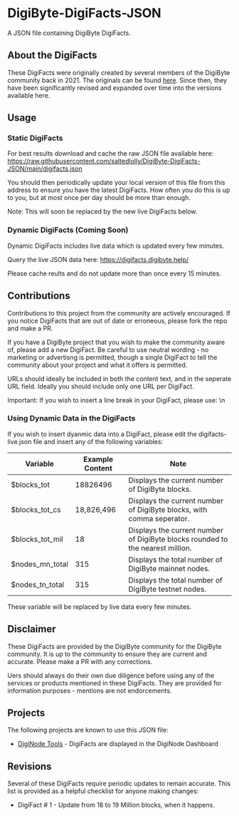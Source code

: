 # DigiByte-DigiFacts-JSON
A JSON file containing DigiByte DigiFacts.

## About the DigiFacts

These DigiFacts were originally created by several members of the DigiByte community back in 2021. The originals can be found [here](https://github.com/DigiByte-Core/DigiFacts). Since then, they have been significantly revised and expanded over time into the versions available here.

## Usage

### Static DigiFacts

For best results download and cache the raw JSON file available here: https://raw.githubusercontent.com/saltedlolly/DigiByte-DigiFacts-JSON/main/digifacts.json

You should then periodically update your local version of this file from this address to ensure you have the latest DigiFacts. How often you do this is up to you, but at most once per day should be more than enough.

Note: This will soon be replaced by the new live DigiFacts below.

### Dynamic DigiFacts (Coming Soon)

Dynamic DigiFacts includes live data which is updated every few minutes.

Query the live JSON data here: https://digifacts.digibyte.help/

Please cache reults and do not update more than once every 15 minutes.

## Contributions

Contributions to this project from the community are actively encouraged. If you notice DigiFacts that are out of date or erroneous, please fork the repo and make a PR.

If you have a DigiByte project that you wish to make the community aware of, please add a new DigiFact. Be careful to use neutral wording - no marketing or advertisng is permitted, though a single DigiFact to tell the community about your project and what it offers is permitted.

URLs should ideally be included in both the content text, and in the seperate URL field. Ideally you should include only one URL per DigiFact.

Important: If you wish to insert a line break in your DigiFact, please use: \n

### Using Dynamic Data in the DigiFacts

If you wish to insert dyanmic data into a DigiFact, please edit the digifacts-live.json file and insert any of the following variables:

| Variable         | Example Content | Note                                                |
|------------------|-----------------|-----------------------------------------------------|
| $blocks_tot      | 18826496        | Displays the current number of DigiByte blocks.  |
| $blocks_tot_cs   | 18,826,496      | Displays the current number of DigiByte blocks, with comma seperator. | 
| $blocks_tot_mil  | 18              | Displays the current number of DigiByte blocks rounded to the nearest million. |
| $nodes_mn_total  | 315             | Displays the total number of DigiByte mainnet nodes. |
| $nodes_tn_total  | 315             | Displays the total number of DigiByte testnet nodes. |

These variable will be replaced by live data every few minutes.

## Disclaimer

These DigiFacts are provided by the DigiByte community for the DigiByte community. It is up to the community to ensure they are current and accurate. Please make a PR with any corrections.

Uers should always do their own due diligence before using any of the services or products mentioned in these DigiFacts. They are provided for information purposes - mentions are not endorcements.

## Projects

The following projects are known to use this JSON file:

- [DigiNode Tools](https://github.com/saltedlolly/diginode-tools) - DigiFacts are displayed in the DigiNode Dashboard

## Revisions

Several of these DigiFacts require periodic updates to remain accurate. This list is provided as a helpful checklist for anyone making changes:

- DigiFact # 1 - Update from 18 to 19 Million blocks, when it happens.
